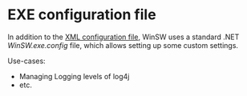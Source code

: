 # EXE configuration file

In addition to the [XML configuration file](xmlConfigFile.md), WinSW uses a standard .NET *WinSW.exe.config* file, which allows setting up some custom settings.

Use-cases:
* Managing Logging levels of log4j
* etc.

